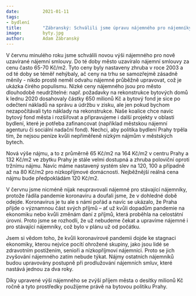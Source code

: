 ```yaml
---
date:         2021-01-11
tags:         
- bydlení
title:        "Zábranský: Schválili jsme úpravu nájemného pro nájemníky magistrátních bytů"
image: 	      byty.jpg
author:       Adam Zábranský
---
```


V červnu minulého roku jsme schválili novou výši nájemného pro nově uzavírané nájemní smlouvy. Do té doby město uzavíralo nájemní smlouvy za cenu často 65-70 Kč/m2. Tyto ceny byly nastaveny zhruba v roce 2003 a od té doby se téměř nehýbaly, ač ceny na trhu se samozřejmě zásadně měnily - nikdo prostě neměl odvahu nájemné průběžně upravovat, což je ukázka čirého populismu. Nízké ceny nájemného jsou pro město dlouhodobě neudržitelné: např. požadavky na rekonstrukce bytových domů k lednu 2020 dosahovaly částky 650 milionů Kč a bytový fond je sice po odečtení nákladů na správu a údržbu v zisku, ale jen pokud bychom nezapočítávali tyto náklady na rekonstrukce. Naše koalice chce navíc bytový fond města i rozšiřovat a připravujeme i další projekty v oblasti bydlení, které je potřeba zafinancovat (například městskou nájemní agenturu či sociální nadační fond). Nechci, aby politika bydlení Prahy trpěla tím, že nejsou peníze kvůli nepřiměřeně nízkým nájmům v městských bytech.

Nová výše nájmu, a to z průměrně 65 Kč/m2 na 164 Kč/m2 v centru Prahy a 132 Kč/m2 ve zbytku Prahy je stále velmi dostupná a zhruba poloviční oproti tržnímu nájmu. Navíc máme nastavený systém slev na 120, 100 a případně až na 80 Kč/m2 pro nízkopříjmové domácnosti. Nejběžnější reálná cena nájmu bude předpokládám 120 Kč/m2.

V červnu jsme nicméně nijak neupravovali nájemné pro stávající nájemníky, protože řádila pandemie koronaviru a doufali jsme, že v dohledné době odejde. Koronavirus je tu ale s námi pořád a navíc se ukázalo, že Praha přijde o významnou část svých příjmů – ať už kvůli dopadům pandemie na ekonomiku nebo kvůli změnám daní z příjmů, která proběhla na celostátní úrovni. Proto jsme se rozhodli, že už nebudeme čekat a upravíme nájemné i pro stávající nájemníky, což bylo v plánu už od počátku.

Jsem si vědom toho, že kvůli koronavirové pandemii dojde ke stagnaci ekonomiky, kterou nejvíce pocítí ohrožené skupiny, jako jsou lidé se zdravotním postižením, senioři a nízkopříjmoví nájemníci. Proto se jich zvyšování nájemného zatím nebude týkat. Nájmy ostatních nájemníků budou upravovány postupně při prodlužování nájemních smluv, které nastává jednou za dva roky.

Díky upravené výši nájemného se zvýší příjem města o desítky milionů Kč ročně a tyto prostředky použijeme právě na bytovou politiku Prahy.


